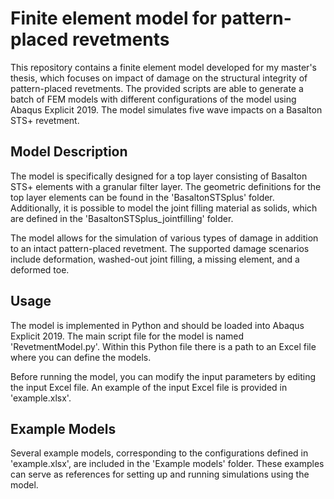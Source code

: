 # Finite element model for pattern-placed revetments
This repository contains a finite element model developed for my master's thesis, which focuses on impact of damage on the structural integrity of pattern-placed revetments. The provided scripts are able to generate a batch of FEM models with different configurations of the model using Abaqus Explicit 2019. The model simulates five wave impacts on a Basalton STS+ revetment.

## Model Description
The model is specifically designed for a top layer consisting of Basalton STS+ elements with a granular filter layer. The geometric definitions for the top layer elements can be found in the 'BasaltonSTSplus' folder. Additionally, it is possible to model the joint filling material as solids, which are defined in the 'BasaltonSTSplus_jointfilling' folder.

The model allows for the simulation of various types of damage in addition to an intact pattern-placed revetment. The supported damage scenarios include deformation, washed-out joint filling, a missing element, and a deformed toe.

## Usage
The model is implemented in Python and should be loaded into Abaqus Explicit 2019. The main script file for the model is named 'RevetmentModel.py'. Within this Python file there is a path to an Excel file where you can define the models.

Before running the model, you can modify the input parameters by editing the input Excel file. An example of the input Excel file is provided in 'example.xlsx'.

## Example Models
Several example models, corresponding to the configurations defined in 'example.xlsx', are included in the 'Example models' folder. These examples can serve as references for setting up and running simulations using the model.
